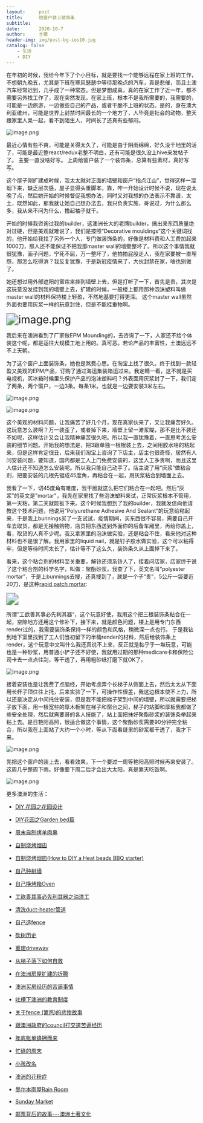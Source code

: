 ```yaml
---
layout:     post
title:      给窗户装上装饰条
subtitle:   
date:       2020-10-7
author:     土猪
header-img: img/post-bg-ios10.jpg
catalog: false
    - 生活
    - DIY
---
```


在年初的时候，我给今年下了个小目标，就是要找一个能够远程在家上班的工作，不想朝九晚五，尤其是下班在寒风瑟瑟中等待那晚点的汽车，真是悲催，而且土澳汽车经常迟到，几乎成了一种常态。但是梦想成真，真的在家工作了近一年，都不需要另外找工作了，现在突然发现，在家上班，根本不是我所需要的，我需要的，可能是一边旅游，一边做些自己的产品，或者干脆不上班的状态。是的，身在澳大利亚维州，可能是世界上封禁时间最长的一个地方了，人毕竟是社会的动物，整天跟家里人呆一起，看不到陌生人，时间长了还真有些郁闷。

![image.png](https://images.hive.blog/DQmVbJ8VGwMR8EnyeLjNYKB5p2sHG7GfRp5zXGgetj8wmgM/image.png)



最近心情有些不爽，可能是关得太久了，可能是由于阴雨绵绵，好久没干地里的活了，可能是最近整react/redux老整不明白，还有可能是很久没上hive来发帖子了。 主要一直没啥好写。 上周给窗户装了一个装饰条，总算有些素材，真好写写。





这个屋子刚扩建成时候，我太太就对正面的墙壁和窗户“指点江山”，觉得这样一溜烟下来，缺乏层次感，屋子显得头重脚本，靠，咋一开始设计时候不说，现在说太晚了点，然后她开始的时候督促我想办法，同时又对我想的办法表示不靠谱，太土，既然如此，那我就让她自己想办法去，我只负责实施，哥说过，为什么那么多，我从来不问为什么，撸起袖子就干。





开始的时候我咨询过我的builder，这澳洲长大的老牌builder，搞出来东西质量绝对过硬，但是美观就难说了，我们是按照“Decorative mouldings”这个关键词找的，他开始给我找了另外一个人，专门做装饰条的，好像是材料费和人工费加起来1000刀，那人还不能保证不把我那master wall的墙壁整坏了。所以这个事情我就很犹豫，面子问题，宁死不屈，万一整坏了，他拍拍屁股走人，我在家要被一直埋怨，那怎么吃得消？我反复犹豫，于是新冠疫情来了，大伙封禁在家，啥也别做了。



她还想过用外部遮阳的窗帘来挂到墙壁上去，但是打听了一下，首先是贵，其次是这玩意没发挂到我的墙壁上去，扩建的时候，一般楼上都用那种泡沫塑料叫做master wall的材料保持楼上轻盈，不然地基要打得更深。 这个master wall虽然外面也要用灰浆一样的玩意封住，但是不能挂重物啊。 

<img src="https://images.hive.blog/DQmRWD1jf6q6jxkNr731jB935ir7UjxkuXcpeurYTRVZYJx/image.png" alt="image.png" style="zoom:200%;" />

我后来在澳洲看到了厂家做EPM Mounding的，去咨询了一下，人家还不给个体装这个呢，都是运往大规模工地上用的。真可恶。若论产品的丰富性，土澳远远不不上天朝。



为了这个窗户上面装饰条，她也是煞费心思。在淘宝上找了很久。终于找到一款轻盈又美观的EPM产品，订购了通过海运集装箱运过来。我定睛一看，这不就是买电视机，买冰箱时候里头保护产品的泡沫塑料吗？外表面用灰浆封了一下，我们定了两条，两个窗户，一边3条。每条1米。也就是一边要安装3米左右。



![image.png](https://images.hive.blog/DQmeEB4j3SsM9f7vbS4uE6oLfMHGrmvr5gcFPqiREtmLnkp/image.png)

![image.png](https://images.hive.blog/DQmWjLqaSVCL8LCuoqfrKdi73KESBzcL4xmTdRWbeVs5gK2/image.png)



这个美观的材料问题，让我痛苦了好几个月，现在真家伙来了，又让我痛苦好久。 这玩意怎么装啊？万一装歪了，或者掉下来，墙壁上留一滩浆糊，那不是比不装还不如呢，这样估计又会让我精神痛苦很久吧。所以我一直犹豫着，一直思考怎么安装的细节问题。开始我的想法是，把3跟单独一根根装上去，之间用胶水啥的粘起来，但是这样肯定很丑，后来我们淘宝上咨询了下店主，店主也很奇怪，居然有人问安装问题，要知道，国内都是工人上门免费安装的，这里人工多贵啊，而且这里人估计还不知道怎么安装呢。所以我只能自己动手了。店主说了用“灰浆”做粘合剂，把要安装的几根先锯成45度角，再粘合在一起，用灰浆粘合到墙面上去。





我看了一下，切45度角有难度，我干脆就这么把它们粘合在一起吧。然后“灰浆”的英文是"mortar"，我先在家里找了些泡沫塑料来试，正常灰浆根本不管用，第一天粘，第二天就能扳下来。这个时候我想到了我的builder，我就发信向他请教这个技术问题，他说用“Polyurethane Adhesive And Sealant”的玩意给粘起来，于是我上bunnings买了一支试试，疫情期间，买东西很不容易，需要自己开车去取货，都是无接触购物，店员把东西送到外面你的后备车厢里，再给你盖上，看，取货的人真不少呢。我又拿家里的泡沫做实验，还是粘合不住，看来他对这种材料也不是很了解。我用家里的liquid nail，就是钉子胶水做实验，这个可以粘得牢，但是等待时间太长了，估计等不了这么久，装饰条久从上面掉下来了。



看来，这个粘合剂的材料至关重要，解铃还须系铃人了，接着问店家，店家终于说了这个粘合剂的科学名字，叫做：聚酯砂浆，我查了下，英文名叫“polyester mortar”，于是上bunnings去搜，还真搜到了，就是一个子“贵”，5公斤一袋要近20刀，是这种[rapid patch mortar](https://www.bunnings.com.au/lanko-5kg-136-rapid-patching-mortar_p0760336): 

<img src="https://media.bunnings.com.au/Product-800x800/6678131b-5ce9-4846-bf92-c217df007ee8.jpg" style="zoom:200%;" />

所谓”工欲善其事必先利其器“，这个玩意好使，我用这个把三根装饰条粘合在一起，空隙地方还用这个修补下，接下来，就是颜色问题，楼上是用专门东西render过的，我需要装饰条保持一样的颜色和风格，稍微深一点也行。 于是我钻到地下室里找到了工人们当初留下的半桶render的材料，然后给装饰条上render，这个玩意中文叫什么我还真说不上来，反正就是黏乎乎一堆玩意，可能也是一种砂浆，用普通小铲子还不好使，我就用过期的那种medicare卡和保险公司卡去一点点往刮，等干透了，再用粗砂纸打磨下就OK了。 

![image.png](https://images.hive.blog/DQmT7SVKcWvQ6AWuKwYGUEdvwQDqxgzJkWNbispAtEXNB75/image.png)

接着安装也是让我费了点脑经，开始考虑弄个长梯子从侧面上去，然后太太从下面用长杆子顶住往上托，后来实验了一下，可操作性很差，我这边根本使不上力，所以还是决定从中间托住安装，但是我不能把梯子架到中间的墙壁，所以就需要把梯子放下面，用一根宽些的厚木板架在梯子和窗台之间，梯子的站脚和厚板我都做了些安全处理，然后就需要哥的各人技能了，站上面把抹好聚酯砂浆的装饰条举起来粘上去。是日艳阳高照，很适合做这个事情，这个聚酯砂浆需要90分钟完全粘合，所以我在上面站了大约一个小时，等从下面看缝里的砂浆都干透了，我才下来。



![image.png](https://images.hive.blog/DQmdDGSBL3pvK5iWHLYJonneo83HEKmhpL2HBE9fwXK4y4c/image.png)



先把这个窗户的装上去，看看效果，下一个要过一周等艳阳高照时候再来安装了。这周几乎整周下雨。好像要下周二后才会出大太阳，真是靠天吃饭啊。



![image.png](https://images.hive.blog/DQmTaCNJ9LF74h92YdXEAigeK3ZzjkM67prFggj5mykpko9/image.png)

















更多澳洲的生活：

- [DIY 花园之花园设计](http://livinginau.life/2020/03/30/diy-garden-design/)

- [DIY花园之Garden bed篇](http://livinginau.life/2020/04/17/diy-garden-bed/)

- [周末自制烤羊肉串](http://livinginau.life/2014/03/03/%E5%91%A8%E6%9C%AB%E8%87%AA%E5%88%B6%E7%83%A4%E7%BE%8A%E8%82%89%E4%B8%B2/)

- [自制烧烤烟囱](http://livinginau.life/2014/02/20/%E8%87%AA%E5%88%B6%E7%83%A7%E7%83%A4%E7%83%9F%E5%9B%B1/)

- [自制烧烤烟囱(How to DIY a Heat beads BBQ starter)](https://steemit.com/life/@chenlocus/how-to-diy-a-heat-beads-bbq-starter)

- [自己种树墙](http://livinginau.life/2020/03/10/%E8%87%AA%E5%B7%B1%E7%A7%8D%E6%A0%91%E5%A2%99/)

- [自己换烤箱Oven](http://livinginau.life/2020/02/12/%E8%87%AA%E5%B7%B1%E6%8D%A2oven/)

- [工欲善其事必先利其器之油漆工](http://livinginau.life/2020/04/13/%E5%B7%A5%E6%AC%B2%E5%96%84%E5%85%B6%E4%BA%8B%E5%BF%85%E5%85%88%E5%88%A9%E5%85%B6%E5%99%A8%E4%B9%8B%E6%B2%B9%E6%BC%86%E5%B7%A5/)

- [清洗duct-heater管道](http://livinginau.life/2020/04/08/%E8%87%AA%E5%B7%B1%E5%8A%A8%E6%89%8B%E6%B8%85%E6%B4%97duct-heater%E7%AE%A1%E9%81%93/)

- [自己造fence](http://livinginau.life/2020/01/06/%E7%BB%88%E4%BA%8E%E9%80%A0%E5%A5%BD%E4%BA%86fence/)

- [砍树历史](http://livinginau.life/2019/12/29/%E7%A0%8D%E6%A0%91%E5%8E%86%E5%8F%B2/)

- [重建driveway](http://livinginau.life/2020/04/26/rebuild-driveway/)

- [从梯子落下如何自救](http://livinginau.life/2020/03/21/%E4%BB%8E%E6%A2%AF%E5%AD%90%E8%90%BD%E4%B8%8B%E5%A6%82%E4%BD%95%E8%87%AA%E6%95%91/)

- [在澳洲房屋扩建的折腾](http://livinginau.life/2019/12/19/%E5%9C%A8%E6%BE%B3%E6%B4%B2%E6%88%BF%E5%B1%8B%E6%89%A9%E5%BB%BA%E7%9A%84%E6%8A%98%E8%85%BE/)

- [澳洲买房经历的苦逼事情](http://livinginau.life/2019/12/18/%E6%BE%B3%E6%B4%B2%E4%B9%B0%E6%88%BF%E7%BB%8F%E5%8E%86%E7%9A%84%E8%8B%A6%E9%80%BC%E4%BA%8B%E6%83%85/)
  
- 
  [吐槽下澳洲的教育制度](http://livinginau.life/2019/12/13/%E5%90%90%E6%A7%BD%E6%BE%B3%E6%B4%B2%E6%95%99%E8%82%B2%E5%88%B6%E5%BA%A6/)

- [关于fence (篱笆)的悲惨故事](http://livinginau.life/2019/12/01/%E5%85%B3%E4%BA%8Efence%E7%9A%84%E6%82%B2%E6%83%A8%E6%95%85%E4%BA%8B/)

- [跟澳洲政府的council打交道苦逼经历](http://livinginau.life/2019/11/29/%E8%B7%9F%E6%BE%B3%E6%B4%B2%E6%94%BF%E5%BA%9C%E7%9A%84council%E6%89%93%E4%BA%A4%E9%81%93%E8%8B%A6%E9%80%BC%E7%BB%8F%E5%8E%86/)

- [年底账单蜂拥而来](http://livinginau.life/2019/11/29/%E8%B4%A6%E5%8D%95%E8%9C%82%E6%8B%A5%E8%80%8C%E6%9D%A5/)

- [忙碌的周末](http://livinginau.life/2019/11/12/%E5%BF%99%E7%A2%8C%E7%9A%84%E5%91%A8%E6%9C%AB/)

- [小孩改名](http://livinginau.life/2019/11/10/%E5%B0%8F%E5%AD%A9%E6%94%B9%E5%90%8D/)

- [澳洲的花粉症](http://livinginau.life/2018/08/10/%E6%BE%B3%E6%B4%B2%E7%9A%84%E8%8A%B1%E7%B2%89%E7%97%87/)

- [墨尔本雨屋Rain Room](http://livinginau.life/2020/01/13/rain-room/)

- [Sunday Market](http://livinginau.life/2020/01/12/Sunday-Market/)

- [邮票背后的故事---澳洲土著文化](http://livinginau.life/2018/07/10/%E9%82%AE%E7%A5%A8%E8%83%8C%E5%90%8E%E7%9A%84%E6%95%85%E4%BA%8B/)